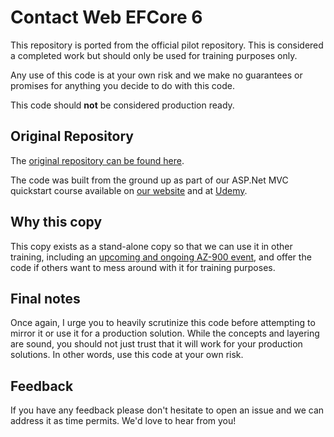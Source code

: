 # Contact Web EFCore 6

This repository is ported from the official pilot repository.  This is considered a completed work but should only be used for training purposes only.

Any use of this code is at your own risk and we make no guarantees or promises for anything you decide to do with this code.

This code should **not** be considered production ready.

## Original Repository

The [original repository can be found here](https://github.com/boba-fet/ContactWebEFCore6).

The code was built from the ground up as part of our ASP.Net MVC quickstart course available on [our website](https://training.majorguidancesolutions.com/courses/asp-net-mvc-quickstart) and at [Udemy](https://www.udemy.com/course/aspnet-mvc-quick-start/).

## Why this copy

This copy exists as a stand-alone copy so that we can use it in other training, including an [upcoming and ongoing AZ-900 event](https://training.majorguidancesolutions.com/courses/azure-fundamentals-understand-and-master-the-fundamentals), and offer the code if others want to mess around with it for training purposes.

## Final notes

Once again, I urge you to heavily scrutinize this code before attempting to mirror it or use it for a production solution.  While the concepts and layering are sound, you should not just trust that it will work for your production solutions.  In other words, use this code at your own risk.

## Feedback

If you have any feedback please don't hesitate to open an issue and we can address it as time permits.  We'd love to hear from you!